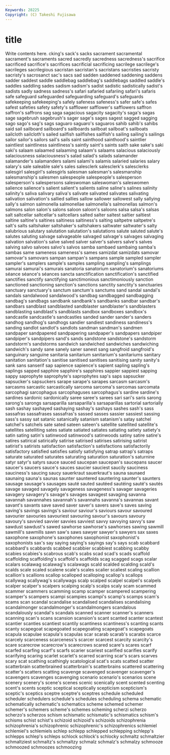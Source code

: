 ```yaml
---
Keywords: 28225 
Copyright: (C) Takeshi Fujisawa
---
```


# title

Write contents here.
cking's sack's sacks sacrament
sacramental sacrament's sacraments sacred sacredly sacredness sacredness's sacrifice sacrificed sacrifice's
sacrifices sacrificial sacrificing sacrilege sacrilege's sacrileges sacrilegious sacristan sacristan's sacristans
sacristies sacristy sacristy's sacrosanct sac's sacs sad sadden saddened saddening
saddens sadder saddest saddle saddlebag saddlebag's saddlebags saddled saddle's saddles
saddling sades sadism sadism's sadist sadistic sadistically sadist's sadists sadly
sadness sadness's safari safaried safariing safari's safaris safe safeguard safeguarded
safeguarding safeguard's safeguards safekeeping safekeeping's safely safeness safeness's safer safe's
safes safest safeties safety safety's safflower safflower's safflowers saffron saffron's
saffrons sag saga sagacious sagacity sagacity's saga's sagas sage sagebrush
sagebrush's sager sage's sages sagest sagged sagging sago sago's sag's
sags saguaro saguaro's saguaros sahib sahib's sahibs said sail sailboard
sailboard's sailboards sailboat sailboat's sailboats sailcloth sailcloth's sailed sailfish sailfishes
sailfish's sailing sailing's sailings sailor sailor's sailors sail's sails saint
sainthood sainthood's saintlier saintliest saintliness saintliness's saintly saint's saints saith
sake sake's saki saki's salaam salaamed salaaming salaam's salaams salacious
salaciously salaciousness salaciousness's salad salad's salads salamander salamander's salamanders salami
salami's salamis salaried salaries salary salary's sale saleable sale's sales
salesclerk salesclerk's salesclerks salesgirl salesgirl's salesgirls salesman salesman's salesmanship salesmanship's
salesmen salespeople salespeople's salesperson salesperson's salespersons saleswoman saleswoman's saleswomen salience
salience's salient salient's salients saline saline's salines salinity salinity's saliva
salivary saliva's salivate salivated salivates salivating salivation salivation's sallied sallies
sallow sallower sallowest sally sallying sally's salmon salmonella salmonellae salmonella's
salmonellas salmon's salmons salon salon's salons saloon saloon's saloons salsa
salsa's salsas salt saltcellar saltcellar's saltcellars salted salter saltest saltier
saltiest saltine saltine's saltines saltiness saltiness's salting saltpetre saltpetre's salt's
salts saltshaker saltshaker's saltshakers saltwater saltwater's salty salubrious salutary salutation
salutation's salutations salute saluted salute's salutes saluting salvage salvageable salvaged
salvage's salvages salvaging salvation salvation's salve salved salver salver's salvers
salve's salves salving salvo salvoes salvo's salvos samba sambaed sambaing
samba's sambas same sameness sameness's sames samizdat samizdats samovar samovar's
samovars sampan sampan's sampans sample sampled sampler sampler's samplers sample's
samples sampling sampling's samplings samurai samurai's samurais sanatoria sanatorium sanatorium's
sanatoriums séance séance's séances sancta sanctification sanctification's sanctified sanctifies sanctify
sanctifying sanctimonious sanctimoniously sanction sanctioned sanctioning sanction's sanctions sanctity sanctity's
sanctuaries sanctuary sanctuary's sanctum sanctum's sanctums sand sandal sandal's sandals
sandalwood sandalwood's sandbag sandbagged sandbagging sandbag's sandbags sandbank sandbank's sandbanks
sandbar sandbar's sandbars sandblast sandblasted sandblaster sandblaster's sandblasters sandblasting sandblast's
sandblasts sandbox sandboxes sandbox's sandcastle sandcastle's sandcastles sanded sander sander's
sanders sandhog sandhog's sandhogs sandier sandiest sandiness sandiness's sanding sandlot
sandlot's sandlots sandman sandman's sandmen sandpaper sandpapered sandpapering sandpaper's sandpapers
sandpiper sandpiper's sandpipers sand's sands sandstone sandstone's sandstorm sandstorm's sandstorms
sandwich sandwiched sandwiches sandwiching sandwich's sandy sane sanely saner sanest
sang sangfroid sangfroid's sanguinary sanguine sanitaria sanitarium sanitarium's sanitariums sanitary
sanitation sanitation's sanitise sanitised sanitises sanitising sanity sanity's sank sans
sanserif sap sapience sapience's sapient sapling sapling's saplings sapped sapphire
sapphire's sapphires sappier sappiest sapping sappy saprophyte saprophyte's saprophytes sap's
saps sapsucker sapsucker's sapsuckers sarape sarape's sarapes sarcasm sarcasm's sarcasms
sarcastic sarcastically sarcoma sarcoma's sarcomas sarcomata sarcophagi sarcophagus sarcophaguses sarcophagus's
sardine sardine's sardines sardonic sardonically saree saree's sarees sari sari's
saris sarong sarong's sarongs sarsaparilla sarsaparilla's sarsaparillas sartorial sartorially sash
sashay sashayed sashaying sashay's sashays sashes sash's sass sassafras sassafrases
sassafras's sassed sasses sassier sassiest sassing sass's sassy sat satanic
satanically satanism satanism's satay satchel satchel's satchels sate sated sateen
sateen's satellite satellited satellite's satellites satelliting sates satiate satiated satiates
satiating satiety satiety's satin sating satin's satinwood satinwood's satinwoods satiny
satire satire's satires satirical satirically satirise satirised satirises satirising satirist
satirist's satirists satisfaction satisfaction's satisfactions satisfactorily satisfactory satisfied satisfies satisfy
satisfying satrap satrap's satraps saturate saturated saturates saturating saturation saturation's
saturnine satyr satyr's satyrs sauce sauced saucepan saucepan's saucepans saucer
saucer's saucers sauce's sauces saucier sauciest saucily sauciness sauciness's saucing
saucy sauerkraut sauerkraut's sauna saunaed saunaing sauna's saunas saunter sauntered
sauntering saunter's saunters sausage sausage's sausages sauté sauted sautéed sautéing
sauté's sautés savage savaged savagely savageness savageness's savager savageries savagery
savagery's savage's savages savagest savaging savanna savannah savannahes savannah's savannahs
savanna's savannas savant savant's savants save saved saver saver's savers
save's saves saving saving's savings savings's saviour saviour's saviours savour
savoured savourier savouries savouriest savouring savour's savours savoury savoury's savvied
savvier savvies savviest savvy savvying savvy's saw sawdust sawdust's sawed
sawhorse sawhorse's sawhorses sawing sawmill sawmill's sawmills sawn saw's saws
sawyer sawyer's sawyers sax saxes saxophone saxophone's saxophones saxophonist saxophonist's
saxophonists sax's say saying saying's sayings say's says scab scabbard
scabbard's scabbards scabbed scabbier scabbiest scabbing scabby scabies scabies's scabrous
scab's scabs scad scad's scads scaffold scaffolding scaffolding's scaffold's scaffolds
scag scagged scags scalar scalars scalawag scalawag's scalawags scald scalded
scalding scald's scalds scale scaled scalene scale's scales scalier scaliest
scaling scallion scallion's scallions scallop scalloped scalloping scallop's scallops scallywag
scallywag's scallywags scalp scalped scalpel scalpel's scalpels scalper scalper's scalpers
scalping scalp's scalps scaly scam scammed scammer scammers scamming scamp
scamper scampered scampering scamper's scampers scampi scampies scampi's scamp's scamps
scam's scams scan scandal scandalise scandalised scandalises scandalising scandalmonger scandalmonger's
scandalmongers scandalous scandalously scandal's scandals scanned scanner scanner's scanners scanning
scan's scans scansion scansion's scant scanted scanter scantest scantier scanties
scantiest scantily scantiness scantiness's scanting scants scanty scapegoat scapegoated scapegoating
scapegoat's scapegoats scapula scapulae scapula's scapulas scar scarab scarab's scarabs
scarce scarcely scarceness scarceness's scarcer scarcest scarcity scarcity's scare scarecrow
scarecrow's scarecrows scared scare's scares scarf scarfed scarfing scarf's scarfs
scarier scariest scarified scarifies scarify scarifying scaring scarlet scarlet's scarred
scarring scar's scars scarves scary scat scathing scathingly scatological scat's
scats scatted scatter scatterbrain scatterbrained scatterbrain's scatterbrains scattered scattering scatter's
scatters scatting scavenge scavenged scavenger scavenger's scavengers scavenges scavenging scenario
scenario's scenarios scene scenery scenery's scene's scenes scenic scenically scent
scented scenting scent's scents sceptic sceptical sceptically scepticism scepticism's sceptic's
sceptics sceptre sceptre's sceptres schedule scheduled scheduler schedulers schedule's schedules
scheduling schema schematic schematically schematic's schematics scheme schemed schemer schemer's
schemers scheme's schemes scheming scherzi scherzo scherzo's scherzos schism schismatic
schismatic's schismatics schism's schisms schist schist's schizoid schizoid's schizoids schizophrenia
schizophrenia's schizophrenic schizophrenic's schizophrenics schlemiel schlemiel's schlemiels schlep schlepp schlepped
schlepping schlepp's schlepps schlep's schleps schlock schlock's schlocky schmaltz schmaltzier
schmaltziest schmaltz's schmaltzy schmalz schmalz's schmalzy schmooze schmoozed schmoozes schmoozing
